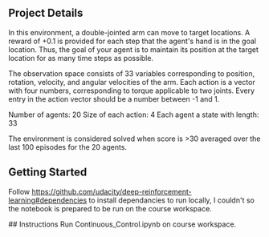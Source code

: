 ## Project Details

In this environment, a double-jointed arm can move to target locations. A reward of +0.1 is provided for each step that the agent's hand is in the goal location. Thus, the goal of your agent is to maintain its position at the target location for as many time steps as possible.

The observation space consists of 33 variables corresponding to position, rotation, velocity, and angular velocities of the arm. Each action is a vector with four numbers, corresponding to torque applicable to two joints. Every entry in the action vector should be a number between -1 and 1.

Number of agents: 20
Size of each action: 4
Each agent a state with length: 33

The environment is considered solved when score is >30 averaged over the last 100 episodes for the 20 agents.

## Getting Started
Follow https://github.com/udacity/deep-reinforcement-learning#dependencies to install dependancies to run locally, I couldn't so the notebook is prepared to be run on the course workspace.

## Instructions
Run Continuous_Control.ipynb on course workspace.